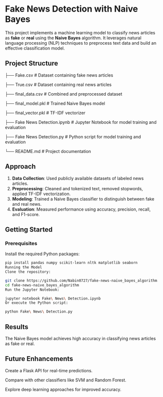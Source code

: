 # Fake News Detection with Naive Bayes

This project implements a machine learning model to classify news articles as **fake** or **real** using the **Naive Bayes** algorithm. It leverages natural language processing (NLP) techniques to preprocess text data and build an effective classification model.

## Project Structure

├── Fake.csv # Dataset containing fake news articles

├── True.csv # Dataset containing real news articles

├── final_data.csv # Combined and preprocessed dataset

├── final_model.pkl # Trained Naive Bayes model

├── final_vector.pkl # TF-IDF vectorizer

├── Fake News Detection.ipynb # Jupyter Notebook for model training and evaluation

├── Fake News Detection.py # Python script for model training and evaluation

└── README.md # Project documentation

## Approach

1. **Data Collection**: Used publicly available datasets of labeled news articles.
2. **Preprocessing**: Cleaned and tokenized text, removed stopwords, applied TF-IDF vectorization.
3. **Modeling**: Trained a Naive Bayes classifier to distinguish between fake and real news.
4. **Evaluation**: Measured performance using accuracy, precision, recall, and F1-score.

## Getting Started

### Prerequisites

Install the required Python packages:

```bash
pip install pandas numpy scikit-learn nltk matplotlib seaborn
Running the Model
Clone the repository:

git clone https://github.com/Nabin0727/fake-news-naive_bayes_algorithm.git
cd fake-news-naive_bayes_algorithm
Run the Jupyter Notebook:

jupyter notebook Fake\ News\ Detection.ipynb
Or execute the Python script:

python Fake\ News\ Detection.py
```
## Results
The Naive Bayes model achieves high accuracy in classifying news articles as fake or real.

## Future Enhancements
Create a Flask API for real-time predictions.

Compare with other classifiers like SVM and Random Forest.

Explore deep learning approaches for improved accuracy.
